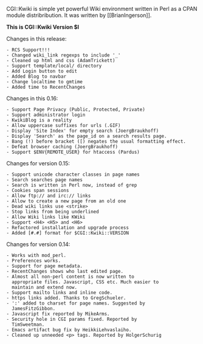 CGI::Kwiki is simple yet powerful Wiki environment written in Perl as a CPAN module distribribution. It was written by [[BrianIngerson]].

**This is CGI::Kwiki Version $l**

Changes in this release:

    - RCS Support!!!
    - Changed wiki_link regexps to include '_'
    - Cleaned up html and css (AdamTrickett)
    - Support template/local/ directory
    - Add Login button to edit
    - Added Blog to navbar
    - Change localtime to gmtime
    - Added time to RecentChanges

Changes in this 0.16:

    - Support Page Privacy (Public, Protected, Private)
    - Support administrator login
    - KwikiBlog is a reality
    - Allow uppercase suffixes for urls (.GIF)
    - Display 'Site Index' for empty search (JoergBraukhoff)
    - Display 'Search' as the page_id on a search results page.
    - Bang (!) before bracket ([) negates the usual formatting effect.
    - Defeat browser caching (JoergBraukhoff)
    - Support $ENV{REMOTE_USER} for htaccess (Pardus)

Changes for version 0.15:

    - Support unicode character classes in page names
    - Search searches page names
    - Search is written in Perl now, instead of grep
    - Cookies span sessions
    - Allow ftp:// and irc:// links
    - Allow to create a new page from an old one
    - Dead wiki links use <strike>
    - Stop links from being underlined
    - Allow Wiki links like KWiki
    - Support <H4> <H5> and <H6>
    - Refactored installation and upgrade process
    - Added [#.#] format for $CGI::Kwiki::VERSION

Changes for version 0.14:

    - Works with mod_perl.
    - Preferences works.
    - Support for page metadata.
    - RecentChanges shows who last edited page.
    - Almost all non-perl content is now written to 
      appropriate files. Javascript, CSS etc. Much easier to
      maintain and extend now.
    - Support mailto links and inline code.
    - https links added. Thanks to GregSchueler.
    - ':' added to charset for page names. Suggested by 
      JamesFitzGibbon.
    - Javascript fix reported by MikeArms.
    - Security hole in CGI params fixed. Reported by 
      TimSweetman.
    - Emacs artifact bug fix by HeikkiLehvaslaiho.
    - Cleaned up unneeded <p> tags. Reported by HolgerSchurig
